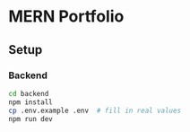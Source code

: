 # MERN Portfolio

## Setup

### Backend
```bash
cd backend
npm install
cp .env.example .env  # fill in real values
npm run dev
